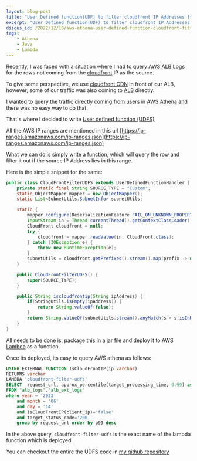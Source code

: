 ```yaml
---
layout: blog-post
title: "User Defined function(UDF) to filter cloudfront IP Addresses from AWS Athena Logs"
excerpt: "User Defined function(UDF) to filter cloudfront IP Addresses from AWS Athena Logs"
disqus_id: /2022/12/10/aws-athena-user-defined-function-cloudfront-filter/
tags:
    - Athena
    - Java
    - Lambda
---
```


Recently, I was faced with a situation where I had to query [AWS ALB Logs](https://docs.aws.amazon.com/elasticloadbalancing/latest/application/load-balancer-access-logs.html) for the rows not coming from the [cloudfront](https://aws.amazon.com/cloudfront/) IP as the source.

To give some perspective, we use [cloudfront CDN](https://aws.amazon.com/cloudfront/) in front of our ALB, however, some of our traffic was also coming to [ALB](https://docs.aws.amazon.com/elasticloadbalancing/latest/application/introduction.html) directly.

I wanted to query the traffic directly coming from users in [AWS Athena](https://www.amazonaws.cn/en/athena/) and there was no easy way to do that.

That's where I decided to write [User defined function (UDFS)](https://docs.aws.amazon.com/athena/latest/ug/querying-udf.html)

All the AWS IP ranges are mentioned in this url [https://ip-ranges.amazonaws.com/ip-ranges.json](https://ip-ranges.amazonaws.com/ip-ranges.json)

What we can do is simply write a function, which will query the row and filter it out if the source IP Address lies in this range.

Here is the simple snippet for the same:


```java
public class CloudFrontFilterUDFS extends UserDefinedFunctionHandler {
    private static final String SOURCE_TYPE = "Custom";
    static ObjectMapper mapper = new ObjectMapper();
    static List<SubnetUtils.SubnetInfo> subnetUtils;

    static {
        mapper.configure(DeserializationFeature.FAIL_ON_UNKNOWN_PROPERTIES, false);
        InputStream in = Thread.currentThread().getContextClassLoader().getResourceAsStream("cloudfront.json");
        CloudFront cloudfront = null;
        try {
            cloudfront = mapper.readValue(in, CloudFront.class);
        } catch (IOException e) {
            throw new RuntimeException(e);
        }
        subnetUtils = cloudfront.getPrefixes().stream().map(prefix -> new SubnetUtils(prefix.getIp_prefix()).getInfo()).collect(Collectors.toList());
    }

    public CloudFrontFilterUDFS() {
        super(SOURCE_TYPE);
    }

    public String iscloudfrontip(String ipAddress) {
        if(StringUtils.isEmpty(ipAddress)) {
            return String.valueOf(false);
        }
        return String.valueOf(subnetUtils.stream().anyMatch(s-> s.isInRange(ipAddress)));
    }
}
```

All needs to be done is, package this in a jar file and deploy it to [AWS Lambda](https://aws.amazon.com/lambda/) as a function.

Once its deployed, its easy to query AWS athena as follows:


```sql
USING EXTERNAL FUNCTION IsCloudFrontIP(ip varchar)
RETURNS varchar
LAMBDA 'cloudfront-filter-udfs'
SELECT  request_url, approx_percentile(target_processing_time, 0.99) as p99
FROM "alb_logs"."alb_ext_logs"
where year = '2023'
	and month = '06'
	and day = '14'
	and IsCloudFrontIP(client_ip)='false'
    and target_status_code='200'
	group by request_url order by p99 desc
```

In the above query, `cloudfront-filter-udfs` is the exact name of the lambda function which is deployed.

You can checkout the entire the UDFS code in [my github repository](https://github.com/madhur/cloudfront-filter-udfs)